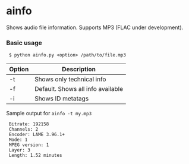 # ainfo
Shows audio file information. Supports MP3 (FLAC under development).

### Basic usage

```
 $ python ainfo.py <option> /path/to/file.mp3
```

| Option | Description |
|--------|-------------|
| -t     | Shows only technical info |
| -f     | Default. Shows all info available |
| -i     | Shows ID metatags |

Sample output for `ainfo -t my.mp3`


```
 Bitrate: 192158 
 Channels: 2
 Encoder: LAME 3.96.1+
 Mode: 1
 MPEG version: 1
 Layer: 3
 Length: 1.52 minutes
```
